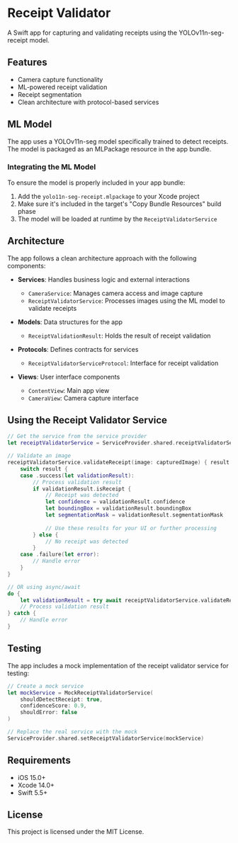 # Receipt Validator

A Swift app for capturing and validating receipts using the YOLOv11n-seg-receipt model.

## Features

- Camera capture functionality
- ML-powered receipt validation
- Receipt segmentation
- Clean architecture with protocol-based services

## ML Model

The app uses a YOLOv11n-seg model specifically trained to detect receipts. The model is packaged as an MLPackage resource in the app bundle.

### Integrating the ML Model

To ensure the model is properly included in your app bundle:

1. Add the `yolo11n-seg-receipt.mlpackage` to your Xcode project
2. Make sure it's included in the target's "Copy Bundle Resources" build phase
3. The model will be loaded at runtime by the `ReceiptValidatorService`

## Architecture

The app follows a clean architecture approach with the following components:

- **Services**: Handles business logic and external interactions
  - `CameraService`: Manages camera access and image capture
  - `ReceiptValidatorService`: Processes images using the ML model to validate receipts
  
- **Models**: Data structures for the app
  - `ReceiptValidationResult`: Holds the result of receipt validation

- **Protocols**: Defines contracts for services
  - `ReceiptValidatorServiceProtocol`: Interface for receipt validation

- **Views**: User interface components
  - `ContentView`: Main app view
  - `CameraView`: Camera capture interface

## Using the Receipt Validator Service

```swift
// Get the service from the service provider
let receiptValidatorService = ServiceProvider.shared.receiptValidatorService

// Validate an image
receiptValidatorService.validateReceipt(image: capturedImage) { result in
    switch result {
    case .success(let validationResult):
        // Process validation result
        if validationResult.isReceipt {
            // Receipt was detected
            let confidence = validationResult.confidence
            let boundingBox = validationResult.boundingBox
            let segmentationMask = validationResult.segmentationMask
            
            // Use these results for your UI or further processing
        } else {
            // No receipt was detected
        }
    case .failure(let error):
        // Handle error
    }
}

// OR using async/await
do {
    let validationResult = try await receiptValidatorService.validateReceipt(image: capturedImage)
    // Process validation result
} catch {
    // Handle error
}
```

## Testing

The app includes a mock implementation of the receipt validator service for testing:

```swift
// Create a mock service
let mockService = MockReceiptValidatorService(
    shouldDetectReceipt: true,
    confidenceScore: 0.9,
    shouldError: false
)

// Replace the real service with the mock
ServiceProvider.shared.setReceiptValidatorService(mockService)
```

## Requirements

- iOS 15.0+
- Xcode 14.0+
- Swift 5.5+

## License

This project is licensed under the MIT License. 